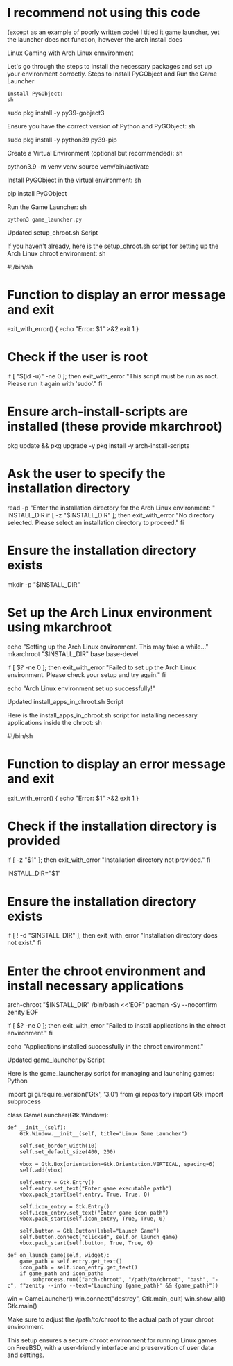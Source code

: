 # I recommend not using this code
(except as an example of poorly written code) I titled it game launcher, yet the launcher does not function, however the arch install does

Linux Gaming with Arch Linux ennvironment

Let's go through the steps to install the necessary packages and set up your environment correctly.
Steps to Install PyGObject and Run the Game Launcher

    Install PyGObject:
    sh

sudo pkg install -y py39-gobject3

Ensure you have the correct version of Python and PyGObject:
sh

sudo pkg install -y python39 py39-pip

Create a Virtual Environment (optional but recommended):
sh

python3.9 -m venv venv
source venv/bin/activate

Install PyGObject in the virtual environment:
sh

pip install PyGObject

Run the Game Launcher:
sh

    python3 game_launcher.py

Updated setup_chroot.sh Script

If you haven't already, here is the setup_chroot.sh script for setting up the Arch Linux chroot environment:
sh

#!/bin/sh

# Function to display an error message and exit
exit_with_error() {
    echo "Error: $1" >&2
    exit 1
}

# Check if the user is root
if [ "$(id -u)" -ne 0 ]; then
    exit_with_error "This script must be run as root. Please run it again with 'sudo'."
fi

# Ensure arch-install-scripts are installed (these provide mkarchroot)
pkg update && pkg upgrade -y
pkg install -y arch-install-scripts

# Ask the user to specify the installation directory
read -p "Enter the installation directory for the Arch Linux environment: " INSTALL_DIR
if [ -z "$INSTALL_DIR" ]; then
    exit_with_error "No directory selected. Please select an installation directory to proceed."
fi

# Ensure the installation directory exists
mkdir -p "$INSTALL_DIR"

# Set up the Arch Linux environment using mkarchroot
echo "Setting up the Arch Linux environment. This may take a while..."
mkarchroot "$INSTALL_DIR" base base-devel

if [ $? -ne 0 ]; then
    exit_with_error "Failed to set up the Arch Linux environment. Please check your setup and try again."
fi

echo "Arch Linux environment set up successfully!"

Updated install_apps_in_chroot.sh Script

Here is the install_apps_in_chroot.sh script for installing necessary applications inside the chroot:
sh

#!/bin/sh

# Function to display an error message and exit
exit_with_error() {
    echo "Error: $1" >&2
    exit 1
}

# Check if the installation directory is provided
if [ -z "$1" ]; then
    exit_with_error "Installation directory not provided."
fi

INSTALL_DIR="$1"

# Ensure the installation directory exists
if [ ! -d "$INSTALL_DIR" ]; then
    exit_with_error "Installation directory does not exist."
fi

# Enter the chroot environment and install necessary applications
arch-chroot "$INSTALL_DIR" /bin/bash <<'EOF'
pacman -Sy --noconfirm zenity
EOF

if [ $? -ne 0 ]; then
    exit_with_error "Failed to install applications in the chroot environment."
fi

echo "Applications installed successfully in the chroot environment."

Updated game_launcher.py Script

Here is the game_launcher.py script for managing and launching games:
Python

import gi
gi.require_version('Gtk', '3.0')
from gi.repository import Gtk
import subprocess

class GameLauncher(Gtk.Window):

    def __init__(self):
        Gtk.Window.__init__(self, title="Linux Game Launcher")

        self.set_border_width(10)
        self.set_default_size(400, 200)

        vbox = Gtk.Box(orientation=Gtk.Orientation.VERTICAL, spacing=6)
        self.add(vbox)

        self.entry = Gtk.Entry()
        self.entry.set_text("Enter game executable path")
        vbox.pack_start(self.entry, True, True, 0)

        self.icon_entry = Gtk.Entry()
        self.icon_entry.set_text("Enter game icon path")
        vbox.pack_start(self.icon_entry, True, True, 0)

        self.button = Gtk.Button(label="Launch Game")
        self.button.connect("clicked", self.on_launch_game)
        vbox.pack_start(self.button, True, True, 0)

    def on_launch_game(self, widget):
        game_path = self.entry.get_text()
        icon_path = self.icon_entry.get_text()
        if game_path and icon_path:
            subprocess.run(["arch-chroot", "/path/to/chroot", "bash", "-c", f"zenity --info --text='Launching {game_path}' && {game_path}"])

win = GameLauncher()
win.connect("destroy", Gtk.main_quit)
win.show_all()
Gtk.main()

Make sure to adjust the /path/to/chroot to the actual path of your chroot environment.

This setup ensures a secure chroot environment for running Linux games on FreeBSD, with a user-friendly interface and preservation of user data and settings.

